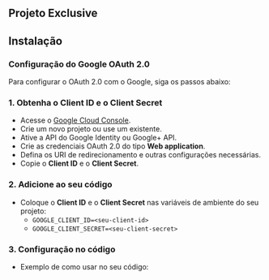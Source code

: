 ## Projeto Exclusive


## Instalação

### Configuração do Google OAuth 2.0

Para configurar o OAuth 2.0 com o Google, siga os passos abaixo:

### 1. Obtenha o **Client ID** e o **Client Secret**
- Acesse o [Google Cloud Console](https://console.cloud.google.com/).
- Crie um novo projeto ou use um existente.
- Ative a API do Google Identity ou Google+ API.
- Crie as credenciais OAuth 2.0 do tipo **Web application**.
- Defina os URI de redirecionamento e outras configurações necessárias.
- Copie o **Client ID** e o **Client Secret**.

### 2. Adicione ao seu código
- Coloque o **Client ID** e o **Client Secret** nas variáveis de ambiente do seu projeto:
  - `GOOGLE_CLIENT_ID=<seu-client-id>`
  - `GOOGLE_CLIENT_SECRET=<seu-client-secret>`

### 3. Configuração no código
- Exemplo de como usar no seu código:
